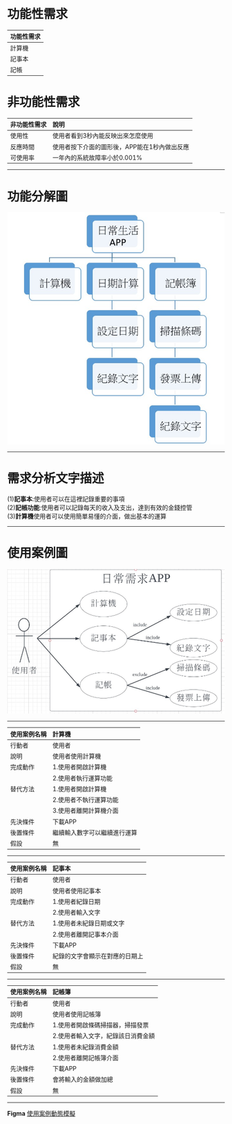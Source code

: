 # 功能性需求
| 功能性需求      | 
| :------------- | 
| 計算機         | 
| 記事本       | 
| 記帳          | 

# 非功能性需求
| 非功能性需求      |  說明                        | 
| :------------- |:----------------------------- |
| 使用性         | 使用者看到3秒內能反映出來怎麼使用|
| 反應時間       | 使用者按下介面的圖形後，APP能在1秒內做出反應|
| 可使用率         | 一年內的系統故障率小於0.001% |

***
#  功能分解圖
![功能分解圖](功能分解圖.jpg)
***
# 需求分析文字描述    
(1)**記事本**:使用者可以在這裡記錄重要的事項   
(2)**記帳功能**:使用者可以記錄每天的收入及支出，達到有效的金錢控管  
(3)**計算機**使用者可以使用簡單易懂的介面，做出基本的運算   
***
# 使用案例圖
![使用案例圖](使用者案例圖更.jpg)
***
| **使用案例名稱**|**計算機**| 
| :------------- |:------------------|
| 行動者         | 使用者             |
| 說明           | 使用者使用計算機|
| 完成動作       | 1.使用者開啟計算機  |
|               | 2.使用者執行運算功能 |
| 替代方法       | 1.使用者開啟計算機  |
|               | 2.使用者不執行運算功能 |
|               | 3.使用者離開計算機介面 |
| 先決條件       |下載APP             |
|後置條件        | 繼續輸入數字可以繼續進行運算|
|假設           |  無                 |
***
| **使用案例名稱**|**記事本**| 
| :------------- |:------------------|
| 行動者         | 使用者             |
| 說明           | 使用者使用記事本    |
| 完成動作       | 1.使用者紀錄日期    |
|               | 2.使用者輸入文字    |
| 替代方法       | 1.使用者未紀錄日期或文字  |
|               | 2.使用者離開記事本介面 |
| 先決條件       |下載APP             |
|後置條件       | 紀錄的文字會顯示在對應的日期上  |
|假設           |    無              |
***
| **使用案例名稱**|**記帳簿**| 
| :-------------|:------------------|
| 行動者         | 使用者            |
| 說明          | 使用者使用記帳簿    |
| 完成動作       | 1.使用者開啟條碼掃描器，掃描發票|
|               | 2.使用者輸入文字，紀錄該日消費金額|
| 替代方法       | 1.使用者未紀錄消費金額|
|               | 2.使用者離開記帳簿介面|
| 先決條件      |下載APP               |
|後置條件       | 會將輸入的金額做加總  |
|假設           |    無               |
***
**Figma**
[使用案例動態模擬](https://www.figma.com/file/7OuAExkDQspSDHSAt2nI7w/Untitled?node-id=2%3A166)

